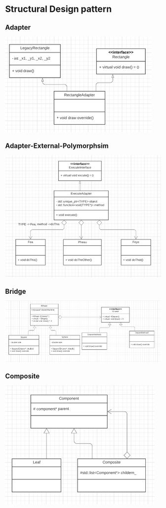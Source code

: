 # Structural Design pattern 

##  Adapter

![alt text](https://github.com/hancockyang/cpp_practice/blob/main/Design_Pattern/Structural/Adapter.PNG)

##  Adapter-External-Polymorphsim

![alt text](https://github.com/hancockyang/cpp_practice/blob/main/Design_Pattern/Structural/Adapter-External-Polymorphsim.PNG)

## Bridge   

![alt text](https://github.com/hancockyang/cpp_practice/blob/main/Design_Pattern/Structural/Bridge-Drawer.PNG)

## Composite   

![alt text](https://github.com/hancockyang/cpp_practice/blob/main/Design_Pattern/Structural/Composite-tree.PNG)
